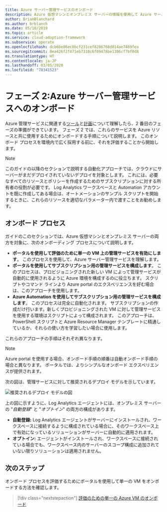 ```yaml
---
title: Azure サーバー管理サービスのオンボード
description: Azure 仮想マシンとオンプレミス サーバーの情報を使用して Azure サーバー管理サービスをオンボードします。
author: BrianBlanchard
ms.author: brblanch
ms.date: 05/10/2019
ms.topic: article
ms.service: cloud-adoption-framework
ms.subservice: operate
ms.openlocfilehash: dcb6be86ec0bcf231cef8286768d014ae7489fea
ms.sourcegitcommit: 0ea426f2f471eb7310c6f09478be1306cf7bf0d8
ms.translationtype: HT
ms.contentlocale: ja-JP
ms.lasthandoff: 03/05/2020
ms.locfileid: "78341523"
---
```

# <a name="phase-2-onboarding-azure-server-management-services"></a>フェーズ 2:Azure サーバー管理サービスへのオンボード

Azure 管理サービスに関連する[ツール](./tools-services.md)と[計画](./prerequisites.md)について理解したら、2 番目のフェーズの準備ができています。 フェーズ 2 では、これらのサービスを Azure リソースと共に使用するためにオンボードする手順について説明します。 このオンボード プロセスを環境内で広く採用する前に、それを評価することから開始します。

> [!NOTE]
> このガイドの以降のセクションで説明する自動化アプローチでは、クラウドにサーバーがまだデプロイされていないデプロイを対象とします。 これには、必要なすべてのリソースとポリシーを作成するためのサブスクリプションに対する所有者の役割が必要です。 Log Analytics ワークスペースと Automation アカウントを既に作成してある場合は、オートメーションのサンプル スクリプトを開始するときに、これらのリソースを適切なパラメーター内で渡すことをお勧めします。

## <a name="onboarding-processes"></a>オンボード プロセス

ガイドのこのセクションでは、Azure 仮想マシンとオンプレミス サーバーの両方を対象に、次のオンボーディング プロセスについて説明します。

- **ポータルを使用して評価のために単一の VM 上の管理サービスを有効にします**。 このプロセスを使用して、Azure サーバー管理サービスを理解します。
- **ポータルを使用してサブスクリプション用の管理サービスを構成します**。 このプロセスは、プロビジョニングされた新しい VM によって管理サービスが自動的に使用されるように Azure 環境を構成するのに役立ちます。 スクリプトやコマンド ラインより Azure portal のエクスペリエンスを好む場合は、このアプローチを使用します。
- **Azure Automation を使用してサブスクリプション用の管理サービスを構成します**。 このプロセスは完全に自動化されます。 サブスクリプションの作成だけ行います。新しくプロビジョニングされた VM に対して管理サービスを使用する環境はスクリプトによって構成されます。 このアプローチは、PowerShell スクリプトと Azure Resource Manager テンプレートに精通しているか、それらの使い方を学習したい場合に使用します。

これらのアプローチの手順はそれぞれ異なります。

> [!NOTE]
> Azure portal を使用する場合、オンボード手順の順番は自動オンボード手順の場合と異なります。 ポータルでは、よりシンプルなオンボード エクスペリエンスが提供されます。

次の図は、管理サービスに対して推奨されるデプロイ モデルを示しています。

![推奨されるデプロイ モデルの図](./media/recommended-deployment.png)

上の図に示すように、Log Analytics エージェントには、オンプレミス サーバーの "*自動登録*" と "*オプトイン*" の両方の構成があります。

- **自動登録:** Log Analytics エージェントがサーバーにインストールされ、ワークスペースに接続するように構成されている場合に、そのワークスペース上で有効になっているソリューションがサーバーに自動的に適用されます。
- **オプトイン:** エージェントがインストールされ、ワークスペースに接続されている場合でも、ワークスペース内のサーバーのスコープ構成に追加されていない限りソリューションは適用されません。

## <a name="next-steps"></a>次のステップ

オンボード プロセスを評価するためにポータルを使用して単一の VM をオンボードする方法を確認します。

> [!div class="nextstepaction"]
> [評価のための単一の Azure VM のオンボード](./onboard-single-vm.md)
